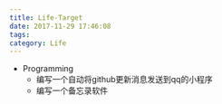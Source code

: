 ```yaml
---
title: Life-Target
date: 2017-11-29 17:46:08
tags:
category: Life
---
```

- Programming
    - 编写一个自动将github更新消息发送到qq的小程序    
    - 编写一个备忘录软件<!-- more -->